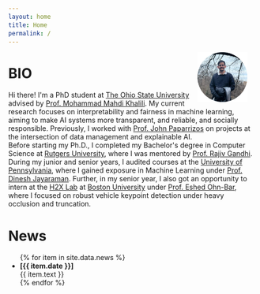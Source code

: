 ```yaml
---
layout: home
title: Home
permalink: /
---
```


<img src="assets/dp_circ.png" alt="dp" align="right" style="width: 20%; margin-right: 20px;"/>

<h1 id="hi" class="section-title"><i class="fa-solid fa-user-graduate"></i> BIO</h1>

Hi there! I'm a PhD student at <a href="https://cse.osu.edu/">The Ohio State University</a> advised by <a href="https://khalilimahdi.github.io/">Prof. Mohammad Mahdi Khalili</a>. 
My current research focuses on interpretability and fairness in machine learning, aiming to make AI systems more transparent, and reliable, and socially responsible. Previously, I worked with <a href="https://www.paparrizos.org/">Prof. John Paparrizos</a> on projects at the intersection of data management and explainable AI.<br>
Before starting my Ph.D., I completed my Bachelor's degree in Computer Science at <a href="https://camden.rutgers.edu/">Rutgers University</a>, where I was mentored by <a href="https://www.cs.rutgers.edu/people/profile/rajiv" target="_blank">Prof. Rajiv Gandhi</a>. During my junior and senior years, I audited courses at the <a href="https://www.cis.upenn.edu/">University of Pennsylvania</a>, where I gained exposure in Machine Learning under <a href="https://www.seas.upenn.edu/~dineshj/">Prof. Dinesh Jayaraman</a>. 
Further, in my senior year, I also got an opportunity to intern at the <a href="https://eshed1.github.io/">H2X Lab</a> at <a href="https://www.bu.edu/">Boston University</a> under <a href="https://eshed1.github.io/">Prof. Eshed Ohn-Bar</a>, where I focused on robust vehicle keypoint detection under heavy occlusion and truncation. 
 

<h1 id="news" class="section-title"><i class="fa-solid fa-newspaper"></i> News</h1>

<div class="news-section">
  <ul class="news-list">
    {% for item in site.data.news %}
      <li>
        <b>[{{ item.date }}]</b> <br>
        {{ item.text }}
      </li>
    {% endfor %}
  </ul>
</div>